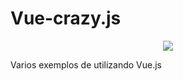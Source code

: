 # Vue-crazy.js
<p align="center">
  <img src="http://1.bp.blogspot.com/-G9HD1JuVCm0/VmcTW9p-FsI/AAAAAAAABIY/0JdVxNyy0js/s1600/laravel-lumen.gif">
</p>
Varios exemplos de utilizando Vue.js 

